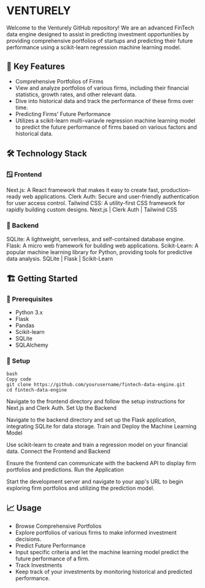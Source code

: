 # VENTURELY
Welcome to the Venturely GitHub repository! We are an advanced FinTech data engine designed to assist in predicting investment opportunities by providing comprehensive portfolios of startups and predicting their future performance using a scikit-learn regression machine learning model.

## 🚀 Key Features
- Comprehensive Portfolios of Firms
- View and analyze portfolios of various firms, including their financial statistics, growth rates, and other relevant data.
- Dive into historical data and track the performance of these firms over time.
- Predicting Firms' Future Performance
- Utilizes a scikit-learn multi-variavle regression machine learning model to predict the future performance of firms based on various factors and historical data.
## 🛠️ Technology Stack
### 🪟 Frontend
Next.js: A React framework that makes it easy to create fast, production-ready web applications.
Clerk Auth: Secure and user-friendly authentication for user access control.
Tailwind CSS: A utility-first CSS framework for rapidly building custom designs.
Next.js | Clerk Auth | Tailwind CSS
### 🚪 Backend
SQLite: A lightweight, serverless, and self-contained database engine.
Flask: A micro web framework for building web applications.
Scikit-Learn: A popular machine learning library for Python, providing tools for predictive data analysis.
SQLite | Flask | Scikit-Learn

## 🏗️ Getting Started
### 📒 Prerequisites
- Python 3.x
- Flask
- Pandas
- Scikit-learn
- SQLite
- SQLAlchemy
### 📇 Setup
```
bash
Copy code
git clone https://github.com/yourusername/fintech-data-engine.git
cd fintech-data-engine
```
Navigate to the frontend directory and follow the setup instructions for Next.js and Clerk Auth.
Set Up the Backend

Navigate to the backend directory and set up the Flask application, integrating SQLite for data storage.
Train and Deploy the Machine Learning Model

Use scikit-learn to create and train a regression model on your financial data.
Connect the Frontend and Backend

Ensure the frontend can communicate with the backend API to display firm portfolios and predictions.
Run the Application

Start the development server and navigate to your app's URL to begin exploring firm portfolios and utilizing the prediction model.
## 📈 Usage
- Browse Comprehensive Portfolios
- Explore portfolios of various firms to make informed investment decisions.
- Predict Future Performance
- Input specific criteria and let the machine learning model predict the future performance of a firm.
- Track Investments
- Keep track of your investments by monitoring historical and predicted performance.
